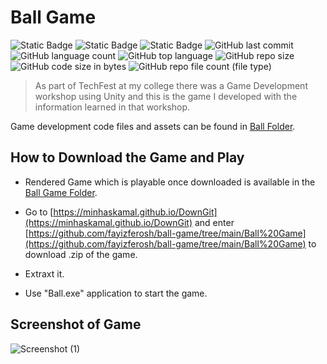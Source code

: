 # Ball Game

![Static Badge](https://img.shields.io/badge/OS-Windows-orange)
![Static Badge](https://img.shields.io/badge/Tool-Unity-navy)
![Static Badge](https://img.shields.io/badge/language-C#-crimson)
![GitHub last commit](https://img.shields.io/github/last-commit/fayizferosh/ball-game)
![GitHub language count](https://img.shields.io/github/languages/count/fayizferosh/ball-game)
![GitHub top language](https://img.shields.io/github/languages/top/fayizferosh/ball-game)
![GitHub repo size](https://img.shields.io/github/repo-size/fayizferosh/ball-game)
![GitHub code size in bytes](https://img.shields.io/github/languages/code-size/fayizferosh/ball-game)
![GitHub repo file count (file type)](https://img.shields.io/github/directory-file-count/fayizferosh/ball-game)

> As part of TechFest at my college there was a Game Development workshop using Unity and this is the game I developed with the information learned in that workshop.

Game development code files and assets can be found in [Ball Folder](https://github.com/fayizferosh/ball-game/tree/main/Ball).

## How to Download the Game and Play

- Rendered Game which is playable once downloaded is available in the [Ball Game Folder](<https://github.com/fayizferosh/ball-game/tree/main/Ball Game>). 

- Go to [https://minhaskamal.github.io/DownGit](https://minhaskamal.github.io/DownGit) and enter [https://github.com/fayizferosh/ball-game/tree/main/Ball%20Game](https://github.com/fayizferosh/ball-game/tree/main/Ball%20Game) to download .zip of the game.

- Extraxt it.

- Use "Ball.exe" application to start the game.

## Screenshot of Game

![Screenshot (1)](https://github.com/fayizferosh/ball-game/assets/63997454/fbb0b7d8-6b99-488a-9cb4-7b8bef7351ef)
